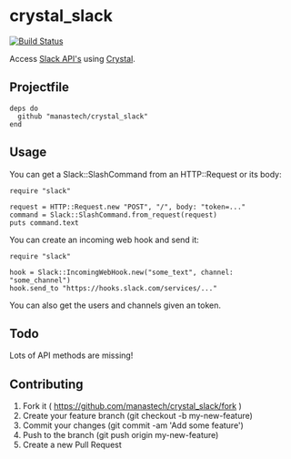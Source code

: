 # crystal_slack

[![Build Status](https://travis-ci.org/manastech/crystal_slack.svg?branch=master)](https://travis-ci.org/manastech/crystal_slack)

Access [Slack API's](https://api.slack.com/) using [Crystal](http://crystal-lang.org).

## Projectfile

```crystal
deps do
  github "manastech/crystal_slack"
end
```

## Usage

You can get a Slack::SlashCommand from an HTTP::Request or its body:

```crystal
require "slack"

request = HTTP::Request.new "POST", "/", body: "token=..."
command = Slack::SlashCommand.from_request(request)
puts command.text
```

You can create an incoming web hook and send it:

```crystal
require "slack"

hook = Slack::IncomingWebHook.new("some_text", channel: "some_channel")
hook.send_to "https://hooks.slack.com/services/..."
```

You can also get the users and channels given an token.

## Todo

Lots of API methods are missing!

## Contributing

1. Fork it ( https://github.com/manastech/crystal_slack/fork )
2. Create your feature branch (git checkout -b my-new-feature)
3. Commit your changes (git commit -am 'Add some feature')
4. Push to the branch (git push origin my-new-feature)
5. Create a new Pull Request
